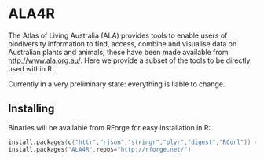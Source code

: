 # ALA4R

The Atlas of Living Australia (ALA) provides tools to enable users of biodiversity information to find, access, combine and visualise data on Australian plants and animals; these have been made available from http://www.ala.org.au/. Here we provide a subset of the tools to be directly used within R.

Currently in a very preliminary state: everything is liable to change.

## Installing

Binaries will be available from RForge for easy installation in R: 

```s
install.packages(c("httr","rjson","stringr","plyr","digest","RCurl")) ## install dependencies
install.packages("ALA4R",repos="http://rforge.net/")
```

